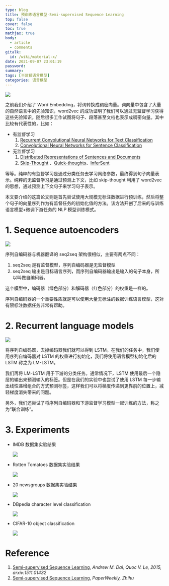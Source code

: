 ```yaml
---
type: blog
title: 预训练语言模型-Semi-supervised Sequence Learning
top: false
cover: false
toc: true
mathjax: true
body:
  - article
  - comments
gitalk:
  id: /wiki/material-x/
date: 2021-09-07 23:01:19
password:
summary:
tags: [半监督语言模型]
categories: 语言模型
---
```


![](https://cdn.jsdelivr.net/gh/rogerspy/blog-imgs/blog-imgs/20210907233207.png)

之前我们介绍了 Word Embedding，将词转换成稠密向量。词向量中包含了大量的自然语言中的先验知识，word2vec 的成功证明了我们可以通过无监督学习获得这些先验知识。随后很多工作试图将句子、段落甚至文档也表示成稠密向量。其中比较有代表性的，比如：

<!--more-->

- 有监督学习
  1. [Recurrent Convolutional Neural Networks for Text Classification](https://www.researchgate.net/publication/336156611_Convolutional_Recurrent_Neural_Networks_for_Text_Classification) 
  2. [Convolutional Neural Networks for Sentence Classification](https://arxiv.org/pdf/1408.5882.pdf) 
- 无监督学习
  1. [Distributed Representations of Sentences and Documents](https://arxiv.org/pdf/1405.4053.pdf)
  2. [Skip-Thought](https://www.researchgate.net/publication/279068396_Skip-Thought_Vectors) 、[Quick-thoughts](https://arxiv.org/pdf/1803.02893.pdf)、[InferSent](https://rogerspy.github.io/2020/10/13/ptm-introduction/) 

等等。纯粹的有监督学习是通过分类任务去学习网络参数，最终得到句子向量表示。纯粹的无监督学习是通过预测上下文，比如 skip-thought 利用了 word2vec  的思想，通过预测上下文句子来学习句子表示。

本文要介绍的这篇论文则是首先尝试使用大规模无标注数据进行预训练，然后将整个句子的向量序列作为有监督任务的初始化值的方法。该方法开创了后来的与训练语言模型+微调下游任务的 NLP 模型训练模式。

# 1.  Sequence autoencoders

![](https://cdn.jsdelivr.net/gh/rogerspy/blog-imgs/blog-imgs/20210907233207.png)

序列自编码器与机器翻译的 seq2seq 架构很相似，主要有两点不同：

1. seq2seq 是有监督模型，序列自编码器是无监督模型
2. seq2seq 输出是目标语言序列，而序列自编码器输出是输入的句子本身，所以叫做自编码器。

这个模型中，编码器（绿色部分）和解码器（红色部分）的权重是一样的。

序列自编码器的一个重要性质就是可以使用大量无标注的数据训练语言模型，这对有限标注数据任务非常有帮助。

# 2. Recurrent language models

![](https://cdn.jsdelivr.net/gh/rogerspy/blog-imgs/blog-imgs/20210908002430.png)

将序列自编码器，去掉编码器我们就可以得到 LSTM。在我们的任务中，我们使用序列自编码器对 LSTM 的权重进行初始化，我们将使用语言模型初始化后的 LSTM 称之为 LM-LSTM。

我们再将 LM-LSTM 用于下游的分类任务。通常情况下，LSTM 使用最后一个隐层的输出来预测输入的标签。但是在我们的实验中也尝试了使用 LSTM 每一步输出线性递增组合的方式预测标签，这样我们可以将梯度传递到更靠前的位置上，减轻梯度消失带来的问题。

另外，我们还尝试了将序列自编码器和下游监督学习模型一起训练的方法，称之为“联合训练”。

# 3. Experiments

- IMDB 数据集实验结果

  ![](https://cdn.jsdelivr.net/gh/rogerspy/blog-imgs/blog-imgs/20210908005116.png)

- Rotten Tomatoes 数据集实验结果

  ![](https://cdn.jsdelivr.net/gh/rogerspy/blog-imgs/blog-imgs/20210908004411.png)

- 20 newsgroups 数据集实验结果

  ![](https://cdn.jsdelivr.net/gh/rogerspy/blog-imgs/blog-imgs/20210908004438.png)

- DBpedia character level classification

  ![](https://cdn.jsdelivr.net/gh/rogerspy/blog-imgs/blog-imgs/20210908004455.png)

- CIFAR-10 object classification

  ![](https://cdn.jsdelivr.net/gh/rogerspy/blog-imgs/blog-imgs/20210908004510.png)

# Reference

1. [Semi-supervised Sequence Learning](https://arxiv.org/pdf/1511.01432.pdf), *Andrew M. Dai, Quoc V. Le, 2015, arxiv:1511.01432*
2. [Semi-supervised Sequence Learning](https://zhuanlan.zhihu.com/p/21313501), *PaperWeekly, Zhihu* 


